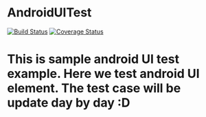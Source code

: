 # AndroidUITest
[![Build Status](https://travis-ci.com/mahimrocky/AndroidUITest.svg?branch=master)](https://travis-ci.com/mahimrocky/AndroidUITest)
[![Coverage Status](https://s3.amazonaws.com/assets.coveralls.io/badges/coveralls_74.svg)](https://coveralls.io/github/mahimrocky/AndroidUITest?branch=master)
# This is sample android UI test example. Here we test android UI element. The test case will be update day by day :D
